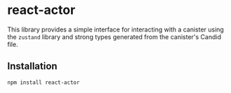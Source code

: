 # react-actor

This library provides a simple interface for interacting with a canister using the `zustand` library and strong types generated from the canister's Candid file.

## Installation

```
npm install react-actor
```
